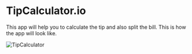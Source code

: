 # TipCalculator.io
This app will  help you to calculate the tip and also split the bill.
This is how the app will look like.

![TipCalculator](https://github.com/Mahipal73/TipCalculator.io/assets/116993931/85fbad29-2abd-4a21-92bd-834b8136a1ce)
